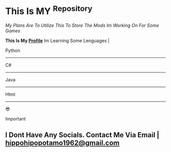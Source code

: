 # This Is MY <sup>Repository<sup>
_My Plans Are To Utilize This To Store The Mods Im Working On For Some Games_

**This Is My [Profile](https://github.com/1000LardStare)**
Im Learning Some Lenguages |

Python<hr>
C#<hr>
Java<hr>
Html<hr>

😎
  >[!IMPORTANT]
  I Dont Have Any Socials. Contact Me Via Email | hippohipopotamo1962@gmail.com
----------------------------------------------------------------------------------------------------------------------------------------------------------------------------------------------
